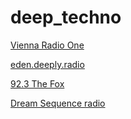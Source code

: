 # deep_techno

[Vienna Radio One](https://s3.radio.co/sc19fd04dc/listen)

[eden.deeply.radio](https://3.stream.laut.fm/edendeeply?)

[92.3 The Fox](https://playerservices.streamtheworld.com/api/livestream-redirect/KOFXFMAAC.aac?dist=onlineradiobox)

[Dream Sequence radio](https://listen.radioking.com/radio/453296/stream/508976)

